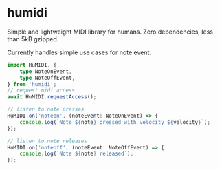 # humidi

Simple and lightweight MIDI library for humans. Zero dependencies, less than 5kB gzipped.

Currently handles simple use cases for note event.

```typescript
import HuMIDI, {
	type NoteOnEvent,
	type NoteOffEvent,
} from 'humidi';
// request midi access
await HuMIDI.requestAccess();

// listen to note presses
HuMIDI.on('noteon', (noteEvent: NoteOnEvent) => {
	console.log(`Note ${note} pressed with velocity ${velocity}`);
});

// listen to note releases
HuMIDI.on('noteoff', (noteEvent: NoteOffEvent) => {
	console.log(`Note ${note} released`);
});
```
